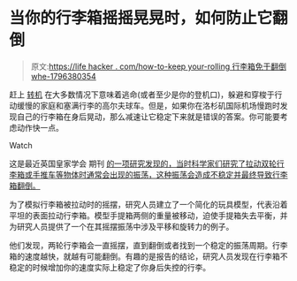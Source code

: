 # 当你的行李箱摇摇晃晃时，如何防止它翻倒

> 原文:[https://life hacker . com/how-to-keep your-rolling 行李箱免于翻倒 whe-1796380354](https://lifehacker.com/how-to-keep-your-rolling-suitcase-from-tipping-over-whe-1796380354)

赶上 [转机](http://jalopnik.com/why-one-man-is-attempting-to-fly-nine-airports-in-one-d-1785028390) 在大多数情况下意味着逃命(或者至少是你的登机口)，躲避和穿梭于行动缓慢的家庭和塞满行李的高尔夫球车。但是，如果你在洛杉矶国际机场慢跑时发现自己的行李箱在身后晃动，那么减速让它稳定下来就是错误的答案。你可能要考虑动作快一点。

Watch

这是最近英国皇家学会 期刊 [的一项研究发现的，当时科学家们研究了拉动双轮行李箱或手推车等物体时通常会出现的振荡，这种振荡会造成不稳定并最终导致行李箱翻倒。](http://rspa.royalsocietypublishing.org/content/473/2202/20170076#sec-1)

为了模拟行李箱被拉动时的摇摆，研究人员建立了一个简化的玩具模型，代表沿着平坦的表面拉动行李箱。模型手提箱两侧的重量被移动，迫使手提箱失去平衡，并为研究人员提供了一个在其摇摆振荡中涉及平移和旋转力的例子。

他们发现，两轮行李箱会一直摇摆，直到翻倒或者找到一个稳定的振荡周期。行李箱的速度越快，就越有可能翻倒。有趣的是报告的结论，研究人员发现在行李箱不稳定的时候增加你的速度实际上稳定了你身后失控的行李。